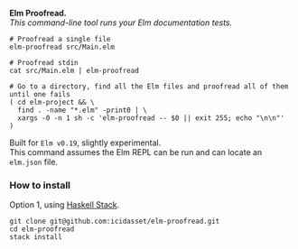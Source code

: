 __Elm Proofread.__  
_This command-line tool runs your Elm documentation tests._

```shell
# Proofread a single file
elm-proofread src/Main.elm

# Proofread stdin
cat src/Main.elm | elm-proofread

# Go to a directory, find all the Elm files and proofread all of them until one fails
( cd elm-project && \
  find . -name "*.elm" -print0 | \
  xargs -0 -n 1 sh -c 'elm-proofread -- $0 || exit 255; echo "\n\n"'
)
```

Built for `Elm v0.19`, slightly experimental.  
This command assumes the Elm REPL can be run and can locate an `elm.json` file.


### How to install

Option 1, using [Haskell Stack](https://www.haskellstack.org/).

```shell
git clone git@github.com:icidasset/elm-proofread.git
cd elm-proofread
stack install
```
